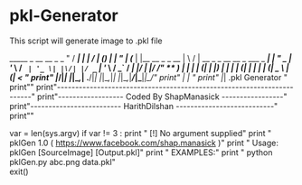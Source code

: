 # pkl-Generator
This script will generate image to .pkl file 


  _____ _                 __  __                       _      _    "
  / ____| |               |  \/  |                     (_)    | |   "
 | (___ | |__   __ _ _ __ | \  / | __ _ _ __   __ _ ___ _  ___| | __"
  \___ \| '_ \ / _` | '_ \| |\/| |/ _` | '_ \ / _` / __| |/ __| |/ /"
**  ____) | | | | (_| | |_) | |  | | (_| | | | | (_| \__ \ | (__|   < "
print" |_____/|_| |_|\__,_| .__/|_|  |_|\__,_|_| |_|\__,_|___/_|\___|_|\_\/"
print"                    | |                                             "
print"                    |_|   .pkl Generator "
print""
print"-----------------------------------------------------------------------"
print"------------------      Coded By ShapManasick         -----------------"
print"-------------------------   HarithDilshan   ---------------------------"
print""

var = len(sys.argv) 
if var != 3 :
	print " [!] No argument supplied"
	print " pklGen 1.0 ( https://www.facebook.com/shap.manasick )"
	print " Usage: pklGen [SourceImage] [Output.pkl]"
	print "	EXAMPLES:"
	print "   python pklGen.py abc.png data.pkl"  
	exit()
